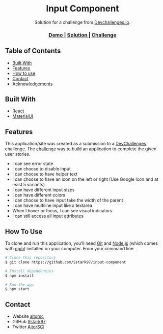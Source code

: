 <!-- Please update value in the {}  -->

<h1 align="center">Input Component</h1>

<div align="center">
   Solution for a challenge from  <a href="http://devchallenges.io" target="_blank">Devchallenges.io</a>.
</div>

<div align="center">
  <h3>
    <a href="https://dev-input-component.netlify.app">
      Demo
    </a>
    <span> | </span>
    <a href="https://github.com/Sstark97/input-component">
      Solution
    </a>
    <span> | </span>
    <a href="https://devchallenges.io/challenges/TSqutYM4c5WtluM7QzGp">
      Challenge
    </a>
  </h3>
</div>

<!-- TABLE OF CONTENTS -->

## Table of Contents

- [Built With](#built-with)
- [Features](#features)
- [How to use](#how-to-use)
- [Contact](#contact)
- [Acknowledgements](#acknowledgements)

<!-- OVERVIEW -->

## Built With

<!-- This section should list any major frameworks that you built your project using. Here are a few examples.-->

- [React](https://reactjs.org/)
- [MaterialUI](https://material-ui.com/es/components/material-icons/)

## Features

<!-- List the features of your application or follow the template. Don't share the figma file here :) -->

This application/site was created as a submission to a [DevChallenges](https://devchallenges.io/challenges) challenge. The [challenge](https://devchallenges.io/challenges/Bu3G2irnaXmfwQ8sZkw8) was to build an application to complete the given user stories.

- I can see error state
- I can choose to disable input
- I can choose to have helper text
- I can choose to have an icon on the left or right (Use Google Icon and at least 5 variants)
- I can have different input sizes
- I can have different colors
- I can choose to have input take the width of the parent
- I can have multiline input like a textarea
- When I hover or focus, I can see visual indicators
- I can still access all input attributes

## How To Use

<!-- Example: -->

To clone and run this application, you'll need [Git](https://git-scm.com) and [Node.js](https://nodejs.org/en/download/) (which comes with [npm](http://npmjs.com)) installed on your computer. From your command line:

```bash
# Clone this repository
$ git clone https://github.com/Sstark97/input-component

# Install dependencies
$ npm install

# Run the app
$ npm start
```

## Contact

- Website [aitorsc](https://aitorsc.site)
- GitHub [Sstark97](https://github.com/Sstark97)
- Twitter [AitorSCI](https://twitter.com/AitorSCI)
